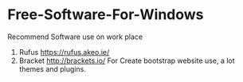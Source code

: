 # Free-Software-For-Windows
Recommend Software use on work place

1. Rufus https://rufus.akeo.ie/
2. Bracket http://brackets.io/ For Create bootstrap website use, a lot themes and plugins.
